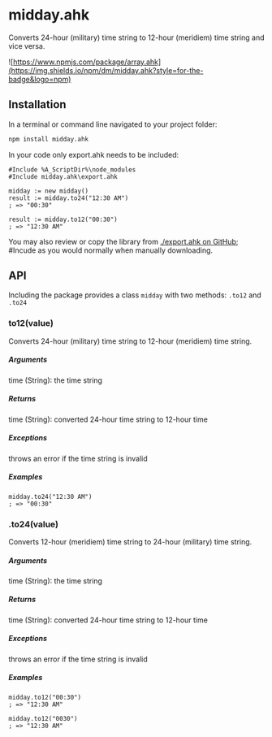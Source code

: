 # midday.ahk
Converts 24-hour (military) time string to 12-hour (meridiem) time string and vice versa.

![https://www.npmjs.com/package/array.ahk](https://img.shields.io/npm/dm/midday.ahk?style=for-the-badge&logo=npm)


## Installation
In a terminal or command line navigated to your project folder:
```bash
npm install midday.ahk
```

In your code only export.ahk needs to be included:
```autohotkey
#Include %A_ScriptDir%\node_modules
#Include midday.ahk\export.ahk

midday := new midday()
result := midday.to24("12:30 AM")
; => "00:30"

result := midday.to12("00:30")
; => "12:30 AM"
```
You may also review or copy the library from [./export.ahk on GitHub](https://raw.githubusercontent.com/chunjee/midday.ahk/master/export.ahk); #Incude as you would normally when manually downloading.

## API
Including the package provides a class `midday` with two methods: `.to12` and `.to24`

### to12(value)

Converts 24-hour (military) time string to 12-hour (meridiem) time string.

##### Arguments
time (String): the time string

##### Returns
time (String): converted 24-hour time string to 12-hour time

##### Exceptions
throws an error if the time string is invalid

##### Examples
```autohotkey
midday.to24("12:30 AM")
; => "00:30"
```


### .to24(value)
Converts 12-hour (meridiem) time string to 24-hour (military) time string.

##### Arguments
time (String): the time string

##### Returns
time (String): converted 24-hour time string to 12-hour time

##### Exceptions
throws an error if the time string is invalid

##### Examples
```autohotkey
midday.to12("00:30")
; => "12:30 AM"

midday.to12("0030")
; => "12:30 AM"
```
